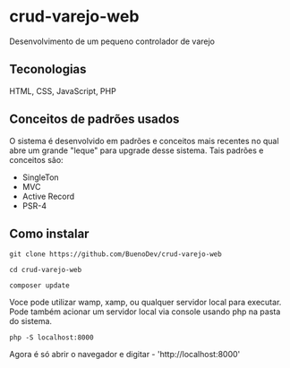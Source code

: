 # crud-varejo-web

Desenvolvimento de um pequeno controlador de varejo

## Teconologias
HTML, CSS, JavaScript, PHP

## Conceitos de padrões usados

O sistema é desenvolvido em padrões e conceitos mais recentes no qual abre um grande "leque" para upgrade desse sistema. Tais padrões e conceitos são:

* SingleTon
* MVC
* Active Record
* PSR-4

## Como instalar
    git clone https://github.com/BuenoDev/crud-varejo-web

    cd crud-varejo-web

    composer update

Voce pode utilizar wamp, xamp, ou qualquer servidor local para executar.
Pode também acionar um servidor local via console usando php na pasta do sistema.

    php -S localhost:8000

Agora é só abrir o navegador e digitar -  'http://localhost:8000'

